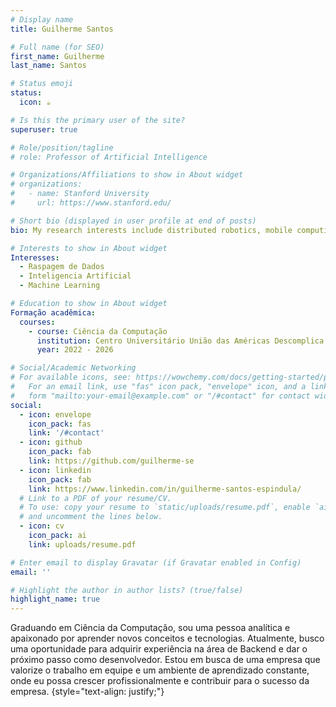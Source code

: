 ```yaml
---
# Display name
title: Guilherme Santos

# Full name (for SEO)
first_name: Guilherme
last_name: Santos

# Status emoji
status:
  icon: ☕️

# Is this the primary user of the site?
superuser: true

# Role/position/tagline
# role: Professor of Artificial Intelligence

# Organizations/Affiliations to show in About widget
# organizations:
#   - name: Stanford University
#     url: https://www.stanford.edu/

# Short bio (displayed in user profile at end of posts)
bio: My research interests include distributed robotics, mobile computing and programmable matter.

# Interests to show in About widget
Interesses:
  - Raspagem de Dados
  - Inteligencia Artificial
  - Machine Learning

# Education to show in About widget
Formação acadêmica:
  courses:
    - course: Ciência da Computação
      institution: Centro Universitário União das Américas Descomplica
      year: 2022 - 2026

# Social/Academic Networking
# For available icons, see: https://wowchemy.com/docs/getting-started/page-builder/#icons
#   For an email link, use "fas" icon pack, "envelope" icon, and a link in the
#   form "mailto:your-email@example.com" or "/#contact" for contact widget.
social:
  - icon: envelope
    icon_pack: fas
    link: '/#contact'
  - icon: github
    icon_pack: fab
    link: https://github.com/guilherme-se
  - icon: linkedin
    icon_pack: fab
    link: https://www.linkedin.com/in/guilherme-santos-espindula/
  # Link to a PDF of your resume/CV.
  # To use: copy your resume to `static/uploads/resume.pdf`, enable `ai` icons in `params.yaml`,
  # and uncomment the lines below.
  - icon: cv
    icon_pack: ai
    link: uploads/resume.pdf

# Enter email to display Gravatar (if Gravatar enabled in Config)
email: ''

# Highlight the author in author lists? (true/false)
highlight_name: true
---
```


Graduando em Ciência da Computação, sou uma pessoa analítica e apaixonado por aprender novos conceitos e tecnologias. Atualmente, busco uma oportunidade para adquirir experiência na área de Backend e dar o próximo passo como desenvolvedor. Estou em busca de uma empresa que valorize o trabalho em equipe e um ambiente de aprendizado constante, onde eu possa crescer profissionalmente e contribuir para o sucesso da empresa.
{style="text-align: justify;"}

